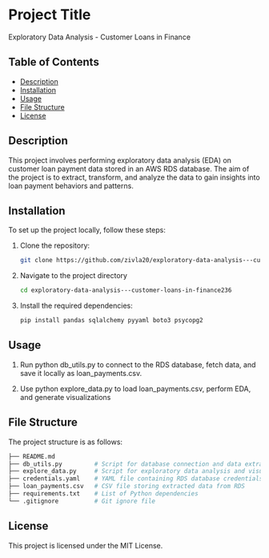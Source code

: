 # Project Title
Exploratory Data Analysis - Customer Loans in Finance

## Table of Contents
- [Description](#description)
- [Installation](#installation)
- [Usage](#usage)
- [File Structure](#file-structure)
- [License](#license)

## Description
This project involves performing exploratory data analysis (EDA) on customer loan payment data stored in an AWS RDS database. The aim of the project is to extract, transform, and analyze the data to gain insights into loan payment behaviors and patterns.

## Installation
To set up the project locally, follow these steps:

1. Clone the repository:
   ```bash
   git clone https://github.com/zivla20/exploratory-data-analysis---customer-loans-in-finance236.git
   ```
   
2. Navigate to the project directory
    ```bash
    cd exploratory-data-analysis---customer-loans-in-finance236
    ```
3. Install the required dependencies:
    ```bash
    pip install pandas sqlalchemy pyyaml boto3 psycopg2
    ```
## Usage

1. Run python db_utils.py to connect to the RDS database, fetch data, and save it locally as loan_payments.csv.

2. Use python explore_data.py to load loan_payments.csv, perform EDA, and generate visualizations

## File Structure
The project structure is as follows:
```bash
├── README.md
├── db_utils.py         # Script for database connection and data extraction
├── explore_data.py     # Script for exploratory data analysis and visualization
├── credentials.yaml    # YAML file containing RDS database credentials
├── loan_payments.csv   # CSV file storing extracted data from RDS
├── requirements.txt    # List of Python dependencies
└── .gitignore          # Git ignore file
```

## License
This project is licensed under the MIT License.

